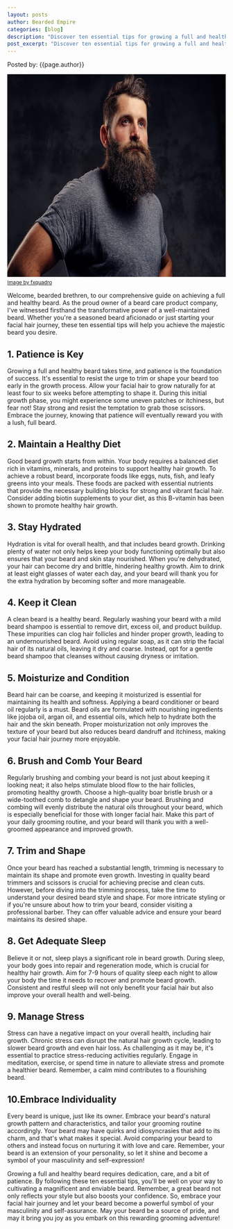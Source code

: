 ```yaml
---
layout: posts
author: Bearded Empire
categories: [blog]
description: "Discover ten essential tips for growing a full and healthy beard in this comprehensive guide. From practicing patience during early growth to embracing individuality, this article covers diet, hydration, grooming, trimming, and stress management. With these practical insights, readers can embark on a rewarding facial hair journey, showcasing a well-groomed, confident, and enviable beard."
post_excerpt: "Discover ten essential tips for growing a full and healthy beard in this comprehensive guide. From practicing patience during early growth to embracing individuality, this article covers diet, hydration, grooming, trimming, and stress management. With these practical insights, readers can embark on a rewarding facial hair journey, showcasing a well-groomed, confident, and enviable beard."
---
```


Posted by: {{page.author}}

<p class="text-right">
<img src="/assets/img/posts/essential-beard.jpg" alt="Man with a healthy beard" class="post-img" width="700" height="467">
<small class="text-right"><a href="https://www.freepik.com/free-photo/close-up-portrait-hipster-with-full-beard-stylish-haircut-dressed-gray-t-shirt-stands-studio-dark-background_27481153.htm" rel="nofollow" target="_blank">Image by fxquadro</a></small>
</p>

Welcome, bearded brethren, to our comprehensive guide on achieving a full and healthy beard. As the proud owner of a beard care product company, I've witnessed firsthand the transformative power of a well-maintained beard. Whether you're a seasoned beard aficionado or just starting your facial hair journey, these ten essential tips will help you achieve the majestic beard you desire.

## 1. Patience is Key

Growing a full and healthy beard takes time, and patience is the foundation of success. It's essential to resist the urge to trim or shape your beard too early in the growth process. Allow your facial hair to grow naturally for at least four to six weeks before attempting to shape it. During this initial growth phase, you might experience some uneven patches or itchiness, but fear not! Stay strong and resist the temptation to grab those scissors. Embrace the journey, knowing that patience will eventually reward you with a lush, full beard.

## 2. Maintain a Healthy Diet

Good beard growth starts from within. Your body requires a balanced diet rich in vitamins, minerals, and proteins to support healthy hair growth. To achieve a robust beard, incorporate foods like eggs, nuts, fish, and leafy greens into your meals. These foods are packed with essential nutrients that provide the necessary building blocks for strong and vibrant facial hair. Consider adding biotin supplements to your diet, as this B-vitamin has been shown to promote healthy hair growth.

## 3. Stay Hydrated

Hydration is vital for overall health, and that includes beard growth. Drinking plenty of water not only helps keep your body functioning optimally but also ensures that your beard and skin stay nourished. When you're dehydrated, your hair can become dry and brittle, hindering healthy growth. Aim to drink at least eight glasses of water each day, and your beard will thank you for the extra hydration by becoming softer and more manageable.

## 4. Keep it Clean

A clean beard is a healthy beard. Regularly washing your beard with a mild beard shampoo is essential to remove dirt, excess oil, and product buildup. These impurities can clog hair follicles and hinder proper growth, leading to an undernourished beard. Avoid using regular soap, as it can strip the facial hair of its natural oils, leaving it dry and coarse. Instead, opt for a gentle beard shampoo that cleanses without causing dryness or irritation.

## 5. Moisturize and Condition

Beard hair can be coarse, and keeping it moisturized is essential for maintaining its health and softness. Applying a beard conditioner or beard oil regularly is a must. Beard oils are formulated with nourishing ingredients like jojoba oil, argan oil, and essential oils, which help to hydrate both the hair and the skin beneath. Proper moisturization not only improves the texture of your beard but also reduces beard dandruff and itchiness, making your facial hair journey more enjoyable.

## 6. Brush and Comb Your Beard

Regularly brushing and combing your beard is not just about keeping it looking neat; it also helps stimulate blood flow to the hair follicles, promoting healthy growth. Choose a high-quality boar bristle brush or a wide-toothed comb to detangle and shape your beard. Brushing and combing will evenly distribute the natural oils throughout your beard, which is especially beneficial for those with longer facial hair. Make this part of your daily grooming routine, and your beard will thank you with a well-groomed appearance and improved growth.

## 7. Trim and Shape

Once your beard has reached a substantial length, trimming is necessary to maintain its shape and promote even growth. Investing in quality beard trimmers and scissors is crucial for achieving precise and clean cuts. However, before diving into the trimming process, take the time to understand your desired beard style and shape. For more intricate styling or if you're unsure about how to trim your beard, consider visiting a professional barber. They can offer valuable advice and ensure your beard maintains its desired shape.

## 8. Get Adequate Sleep

Believe it or not, sleep plays a significant role in beard growth. During sleep, your body goes into repair and regeneration mode, which is crucial for healthy hair growth. Aim for 7-9 hours of quality sleep each night to allow your body the time it needs to recover and promote beard growth. Consistent and restful sleep will not only benefit your facial hair but also improve your overall health and well-being.

## 9. Manage Stress

Stress can have a negative impact on your overall health, including hair growth. Chronic stress can disrupt the natural hair growth cycle, leading to slower beard growth and even hair loss. As challenging as it may be, it's essential to practice stress-reducing activities regularly. Engage in meditation, exercise, or spend time in nature to alleviate stress and promote a healthier beard. Remember, a calm mind contributes to a flourishing beard.

## 10.Embrace Individuality

Every beard is unique, just like its owner. Embrace your beard's natural growth pattern and characteristics, and tailor your grooming routine accordingly. Your beard may have quirks and idiosyncrasies that add to its charm, and that's what makes it special. Avoid comparing your beard to others and instead focus on nurturing it with love and care. Remember, your beard is an extension of your personality, so let it shine and become a symbol of your masculinity and self-expression!

Growing a full and healthy beard requires dedication, care, and a bit of patience. By following these ten essential tips, you'll be well on your way to cultivating a magnificent and enviable beard. Remember, a great beard not only reflects your style but also boosts your confidence. So, embrace your facial hair journey and let your beard become a powerful symbol of your masculinity and self-assurance. May your beard be a source of pride, and may it bring you joy as you embark on this rewarding grooming adventure!
